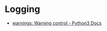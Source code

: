 # Logging
- [warnings: Warning control - Python3 Docs](https://docs.python.org/3/library/warnings.html)
